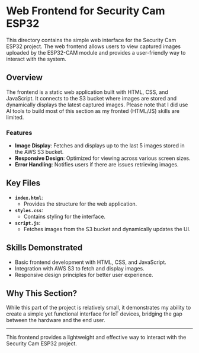 # Web Frontend for Security Cam ESP32

This directory contains the simple web interface for the Security Cam ESP32 project. The web frontend allows users to view captured images uploaded by the ESP32-CAM module and provides a user-friendly way to interact with the system.

## Overview

The frontend is a static web application built with HTML, CSS, and JavaScript. It connects to the S3 bucket where images are stored and dynamically displays the latest captured images. Please note that I did use AI tools to build most of this section as my fronted (HTML/JS) skills are limited.

### Features

- **Image Display**: Fetches and displays up to the last 5 images stored in the AWS S3 bucket.
- **Responsive Design**: Optimized for viewing across various screen sizes.
- **Error Handling**: Notifies users if there are issues retrieving images.

## Key Files

- **`index.html`**:
  - Provides the structure for the web application.
- **`styles.css`**:
  - Contains styling for the interface.
- **`script.js`**:
  - Fetches images from the S3 bucket and dynamically updates the UI.

## Skills Demonstrated

- Basic frontend development with HTML, CSS, and JavaScript.
- Integration with AWS S3 to fetch and display images.
- Responsive design principles for better user experience.

## Why This Section?

While this part of the project is relatively small, it demonstrates my ability to create a simple yet functional interface for IoT devices, bridging the gap between the hardware and the end user.

---

This frontend provides a lightweight and effective way to interact with the Security Cam ESP32 project.
